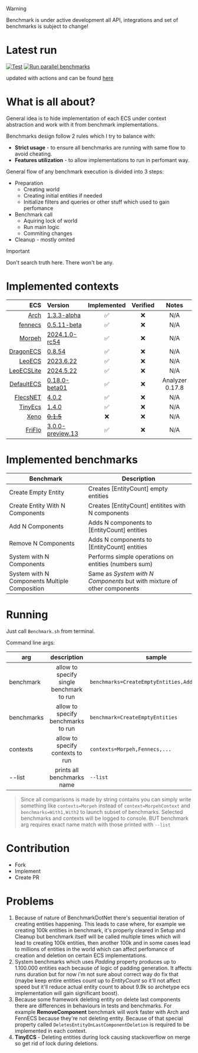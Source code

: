 > [!WARNING]
> Benchmark is under active development all API, integrations and set of benchmarks is subject to change!
>

# Latest run

[![Test](https://github.com/blackbone/other-ecs-benchmarks/actions/workflows/test.yml/badge.svg)](https://github.com/blackbone/other-ecs-benchmarks/actions/workflows/test.yml)
[![Run parallel benchmarks](https://github.com/blackbone/other-ecs-benchmarks/actions/workflows/benchmark.yml/badge.svg)](https://github.com/blackbone/other-ecs-benchmarks/actions/workflows/benchmark.yml)

updated with actions and can be found [here](https://gist.github.com/blackbone/6d254a684cf580441bf58690ad9485c3)

# What is all about?

General idea is to hide implementation of each ECS under context abstraction and work with it from benchmark
implementations.

Benchmarks design follow 2 rules which I try to balance with:

* **Strict usage** - to ensure all benchmarks are running with same flow to avoid cheating.
* **Features utilization** - to allow implementations to run in perfomant way.

General flow of any benchmark execution is divided into 3 steps:

* Preparation
    * Creating world
    * Creating initial entities if needed
    * Initialize filters and queries or other stuff which used to gain perfomance
* Benchmark call
    * Aquiring lock of world
    * Run main logic
    * Commiting changes
* Cleanup - mostly omited

> [!IMPORTANT]
> Don't search truth here. There won't be any.

# Implemented contexts

|                                                        ECS | Version                                                                               | Implemented | Verified |      Notes      |
|-----------------------------------------------------------:|:--------------------------------------------------------------------------------------|:-----------:|:--------:|:---------------:|
|                    [Arch](https://github.com/genaray/Arch) | [1.3.3-alpha](https://www.nuget.org/packages/Arch/1.3.3-alpha)                        |      ✅      |    ❌     |       N/A       |
|                           [fennecs](https://fennecs.tech/) | [0.5.11-beta](https://www.nuget.org/packages/fennecs/0.5.11-beta)                     |      ✅      |    ❌     |       N/A       |
|               [Morpeh](https://github.com/scellecs/morpeh) | [2024.1.0-rc54](https://github.com/scellecs/morpeh/releases/tag/2024.1.0-rc54)        |      ✅      |    ❌     |       N/A       |
|       [DragonECS](https://github.com/DCFApixels/DragonECS) | [0.8.54](https://github.com/DCFApixels/DragonECS/releases/tag/0.8.54)                 |      ✅      |    ❌     |       N/A       |
|                  [LeoECS](https://github.com/Leopotam/ecs) | [2023.6.22](https://github.com/Leopotam/ecs/releases/tag/2023.6.22)                   |      ✅      |    ❌     |       N/A       |
|          [LeoECSLite](https://github.com/Leopotam/ecslite) | [2024.5.22](https://github.com/Leopotam/ecslite/releases/tag/2024.5.22)               |      ✅      |    ❌     |       N/A       |
|         [DefaultECS](https://github.com/Doraku/DefaultEcs) | [0.18.0-beta01](https://github.com/Doraku/DefaultEcs/releases/tag/0.18.0-beta01)      |      ✅      |    ❌     | Analyzer 0.17.8 |
| [FlecsNET](https://github.com/BeanCheeseBurrito/Flecs.NET) | [4.0.2](https://www.nuget.org/packages/Flecs.NET.Release/4.0.2)                       |      ✅      |    ❌     |       N/A       |
|        [TinyEcs](https://github.com/andreakarasho/TinyEcs) | [1.4.0](https://www.nuget.org/packages/TinyEcs.Main/1.4.0)                            |      ✅      |    ❌     |       N/A       |
|                  [Xeno](https://github.com/blackbone/xeno) | ~~[0.1.5](https://github.com/blackbone/xeno/releases/tag/0.1.5)~~                     |      ❌      |    ❌     |       N/A       |
|      [FriFlo](https://github.com/friflo/Friflo.Engine.ECS) | [3.0.0-preview.13](https://www.nuget.org/packages/Friflo.Engine.ECS/3.0.0-preview.13) |      ✅      |    ❌     |       N/A       |

# Implemented benchmarks

| Benchmark                                     | Description                                                             |
|-----------------------------------------------|-------------------------------------------------------------------------|
| Create Empty Entity                           | Creates [EntityCount] empty entities                                    |
| Create Entity With N Components               | Creates [EntityCount] entitites with N components                       |
| Add N Components                              | Adds N components to [EntityCount] entities                             |
| Remove N Components                           | Adds N components to [EntityCount] entities                             |
| System with N Components                      | Performs simple operations on entities (numbers sum)                    |
| System with N Components Multiple Composition | Same as *System with N Components* but with mixture of other components |

# Running

Just call `Benchmark.sh` from terminal.

Command line args:

| arg        |               description                | sample                                         |
|------------|:----------------------------------------:|------------------------------------------------|
| benchmark  | allow to specify single benchmark to run | `benchmarks=CreateEmptyEntities,Add1Component` |
| benchmarks |    allow to specify benchmarks to run    | `benchmark=CreateEmptyEntities`                |
| contexts   |     allow to specify contexts to run     | `contexts=Morpeh,Fennecs,...`                  |
| --list     |        prints all benchmarks name        | `--list`                                       |

> Since all comparisons is made by string contains you can simply write something like `contexts=Morpeh`
> instead of `context=MorpehContext`
> and `benchmarks=With1,With2` to launch subset of benchmarks.
> Selected benchmarks and contexts will be logged to console.
> BUT benchmark arg requires exact name match with those printed with `--list`

# Contribution

- Fork
- Implement
- Create PR

# Problems

1. Because of nature of BenchmarkDotNet there's sequential iteration of creating entities happening.
   This leads to case where, for example we creating 100k entities in benchmark, it's properly cleared
   in Setup and Cleanup but benchmark itself will be called multiple times which will lead to creating 100k entities,
   then another 100k and in some cases lead to millions of entities in the world which can affect perfomance of creation
   and deletion on certain ECS implementations.
2. System benchmarks which uses *Padding* property produces up to 1.100.000 entities each because of logic of padding
   generation. It affects runs duration but for now i'm not sure about correct way do fix that (maybe keep entire
   entities
   count up to *EntityCount* so it'll not affect speed but it'll reduce actual entity count to about 9.9k so archetype
   ecs
   implementation will gain significant boost).
3. Because some framework deleting entity on delete last components there are differences in behaviours in tests and
   benchmarks.
   For example **RemoveComponent** benchmark will work faster with Arch and FennECS because they're not deleting entity.
   Because of that special property called `DeletesEntityOnLastComponentDeletion` is required to be implemented in each
   context.
4. **TinyECS** - Deleting entities during lock causing stackoverflow on merge so get rid of lock during deletions.